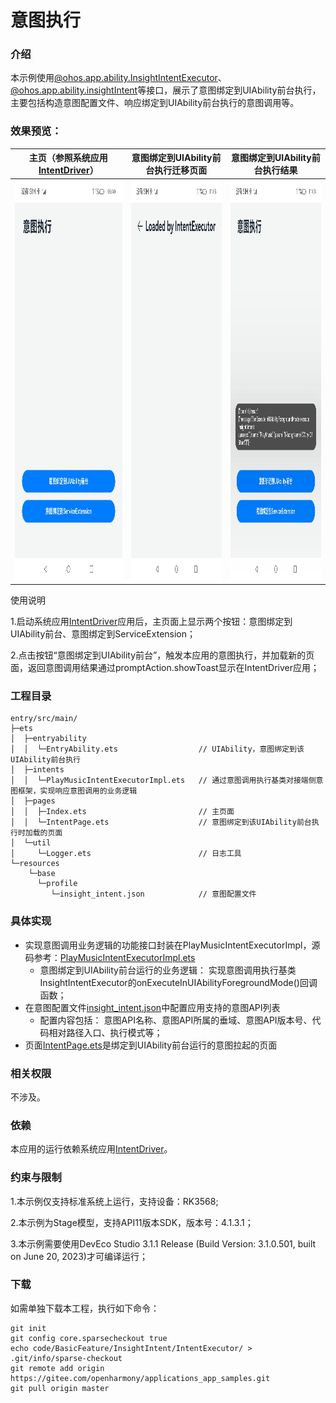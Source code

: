 # 意图执行

### 介绍

本示例使用[@ohos.app.ability.InsightIntentExecutor](https://docs.openharmony.cn/pages/v4.1/zh-cn/application-dev/reference/apis-ability-kit/js-apis-app-ability-insightIntentExecutor.md)、[@ohos.app.ability.insightIntent](https://docs.openharmony.cn/pages/v4.1/zh-cn/application-dev/reference/apis-ability-kit/js-apis-app-ability-insightIntent.md)等接口，展示了意图绑定到UIAbility前台执行，主要包括构造意图配置文件、响应绑定到UIAbility前台执行的意图调用等。

### 效果预览：

| 主页（参照系统应用[IntentDriver](../../../SystemFeature/InsightIntent/IntentDriver)） | 意图绑定到UIAbility前台执行迁移页面                          | 意图绑定到UIAbility前台执行结果                              |
| ------------------------------------------------------------ | ------------------------------------------------------------ | ------------------------------------------------------------ |
| <img alt="home" height="640" src="screenshots/zh/home.png" width="360"/> | <img alt="UIAbility" height="640" src="screenshots/zh/executeInUIAbility2.png" width="360"/> | <img alt="UIAbility" height="640" src="screenshots/zh/executeInUIAbility.png" width="360"/> |

使用说明

1.启动系统应用[IntentDriver](../../../SystemFeature/InsightIntent/IntentDriver)应用后，主页面上显示两个按钮：意图绑定到UIAbility前台、意图绑定到ServiceExtension；

2.点击按钮“意图绑定到UIAbility前台”，触发本应用的意图执行，并加载新的页面，返回意图调用结果通过promptAction.showToast显示在IntentDriver应用；

### 工程目录

```
entry/src/main/
├─ets
│  ├─entryability
│  │  └─EntryAbility.ets				  // UIAbility，意图绑定到该UIAbility前台执行
│  ├─intents
│  │  └─PlayMusicIntentExecutorImpl.ets	  // 通过意图调用执行基类对接端侧意图框架，实现响应意图调用的业务逻辑
│  ├─pages
│  │  ├─Index.ets				          // 主页面
│  │  └─IntentPage.ets                    // 意图绑定到该UIAbility前台执行时加载的页面
│  └─util
│     └─Logger.ets				          // 日志工具
└─resources
    └─base
      └─profile
         └─insight_intent.json            // 意图配置文件
```

### 具体实现

* 实现意图调用业务逻辑的功能接口封装在PlayMusicIntentExecutorImpl，源码参考：[PlayMusicIntentExecutorImpl.ets](entry/src/main/ets/intents/PlayMusicIntentExecutorImpl.ets)
    * 意图绑定到UIAbility前台运行的业务逻辑：
      实现意图调用执行基类InsightIntentExecutor的onExecuteInUIAbilityForegroundMode()回调函数；
* 在意图配置文件[insight_intent.json](entry/src/main/resources/base/profile/insight_intent.json)中配置应用支持的意图API列表
    * 配置内容包括：
    意图API名称、意图API所属的垂域、意图API版本号、代码相对路径入口、执行模式等；
* 页面[IntentPage.ets](entry/src/main/ets/pages/IntentPage.ets)是绑定到UIAbility前台运行的意图拉起的页面

### 相关权限

不涉及。

### 依赖

本应用的运行依赖系统应用[IntentDriver](../../../SystemFeature/InsightIntent/IntentDriver)。

### 约束与限制

1.本示例仅支持标准系统上运行，支持设备：RK3568;

2.本示例为Stage模型，支持API11版本SDK，版本号：4.1.3.1；

3.本示例需要使用DevEco Studio 3.1.1 Release (Build Version: 3.1.0.501, built on June 20, 2023)才可编译运行；

### 下载

如需单独下载本工程，执行如下命令：

```
git init
git config core.sparsecheckout true
echo code/BasicFeature/InsightIntent/IntentExecutor/ > .git/info/sparse-checkout
git remote add origin https://gitee.com/openharmony/applications_app_samples.git
git pull origin master
```
